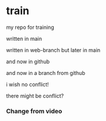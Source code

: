 # train
my repo for training

written in main


written in web-branch
but later in main

and now in github

and now in a branch from github

i wish no conflict!

there might be conflict?


### Change from video